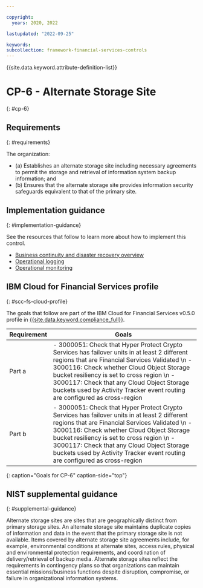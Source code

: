 ```yaml
---

copyright:
  years: 2020, 2022

lastupdated: "2022-09-25"

keywords: 
subcollection: framework-financial-services-controls
---
```


{{site.data.keyword.attribute-definition-list}}

         
# CP-6 - Alternate Storage Site
{: #cp-6}

## Requirements
{: #requirements}

The organization:

- (a) Establishes an alternate storage site including necessary agreements to permit the storage and retrieval of information system backup information; and
- (b) Ensures that the alternate storage site provides information security safeguards equivalent to that of the primary site.

## Implementation guidance
{: #implementation-guidance}

See the resources that follow to learn more about how to implement this control.

- [Business continuity and disaster recovery overview](/docs/framework-financial-services?topic=framework-financial-services-shared-bcdr)
- [Operational logging](/docs/framework-financial-services?topic=framework-financial-services-shared-logging-operational)
- [Operational monitoring](/docs/framework-financial-services?topic=framework-financial-services-shared-monitoring-operational)

## IBM Cloud for Financial Services profile
{: #scc-fs-cloud-profile}

The goals that follow are part of the IBM Cloud for Financial Services v0.5.0 profile in [{{site.data.keyword.compliance_full}}](/docs/security-compliance?topic=security-compliance-getting-started).

| Requirement | Goals |
|-------------|-------|
| Part a | - 3000051: Check that Hyper Protect Crypto Services has failover units in at least 2 different regions that are Financial Services Validated \n - 3000116: Check whether Cloud Object Storage bucket resiliency is set to cross region \n - 3000117: Check that any Cloud Object Storage buckets used by Activity Tracker event routing are configured as cross-region | 
| Part b | - 3000051: Check that Hyper Protect Crypto Services has failover units in at least 2 different regions that are Financial Services Validated \n - 3000116: Check whether Cloud Object Storage bucket resiliency is set to cross region \n - 3000117: Check that any Cloud Object Storage buckets used by Activity Tracker event routing are configured as cross-region | 
{: caption="Goals for CP-6" caption-side="top"}

## NIST supplemental guidance
{: #supplemental-guidance}

Alternate storage sites are sites that are geographically distinct from primary storage sites. An alternate storage site maintains duplicate copies of information and data in the event that the primary storage site is not available. Items covered by alternate storage site agreements include, for example, environmental conditions at alternate sites, access rules, physical and environmental protection requirements, and coordination of delivery/retrieval of backup media. Alternate storage sites reflect the requirements in contingency plans so that organizations can maintain essential missions/business functions despite disruption, compromise, or failure in organizational information systems.



